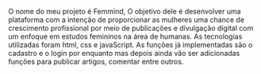 O nome do meu projeto é Femmind, O objetivo dele é desenvolver uma plataforma com a intenção de proporcionar as mulheres uma chance de crescimento profissional por meio de publicações e divulgação digital com um enfoque em estudos femininos na área de humanas.
As tecnologias utilizadas foram html, css e javaScript. As funções já implementadas são o cadastro e o login por enquanto mas depois ainda vão ser adicionadas funções para publicar artigos, comentar entre outros.

